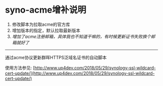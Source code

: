 # syno-acme增补说明

1. 修改脚本为拉取acme的官方库
2. 增加版本的指定，默认拉取最新版本
3. *增加了acme注册邮箱，具体我也不知道干嘛的，有时候更新证书失败换个邮箱就好了*

------

通过acme协议更新群晖HTTPS泛域名证书的自动脚本

使用方法参见: [http://www.up4dev.com/2018/05/29/synology-ssl-wildcard-cert-update/](http://www.up4dev.com/2018/05/29/synology-ssl-wildcard-cert-update/)

